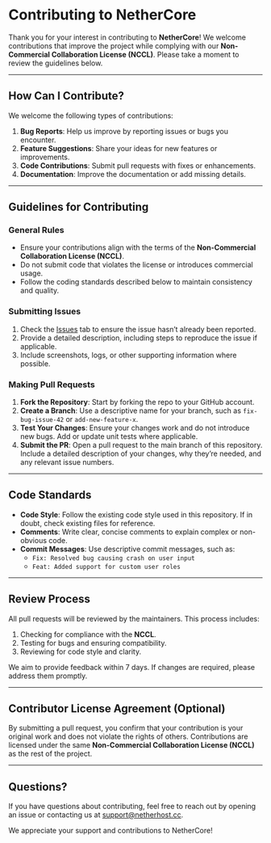 # Contributing to NetherCore

Thank you for your interest in contributing to **NetherCore**! We welcome contributions that improve the project while complying with our **Non-Commercial Collaboration License (NCCL)**. Please take a moment to review the guidelines below.

---

## How Can I Contribute?

We welcome the following types of contributions:
1. **Bug Reports**: Help us improve by reporting issues or bugs you encounter.
2. **Feature Suggestions**: Share your ideas for new features or improvements.
3. **Code Contributions**: Submit pull requests with fixes or enhancements.
4. **Documentation**: Improve the documentation or add missing details.

---

## Guidelines for Contributing

### General Rules
- Ensure your contributions align with the terms of the **Non-Commercial Collaboration License (NCCL)**.
- Do not submit code that violates the license or introduces commercial usage.
- Follow the coding standards described below to maintain consistency and quality.

### Submitting Issues
1. Check the [Issues](https://github.com/maybeizen/nethercore/issues) tab to ensure the issue hasn’t already been reported.
2. Provide a detailed description, including steps to reproduce the issue if applicable.
3. Include screenshots, logs, or other supporting information where possible.

### Making Pull Requests
1. **Fork the Repository**: Start by forking the repo to your GitHub account.
2. **Create a Branch**: Use a descriptive name for your branch, such as `fix-bug-issue-42` or `add-new-feature-x`.
3. **Test Your Changes**: Ensure your changes work and do not introduce new bugs. Add or update unit tests where applicable.
4. **Submit the PR**: Open a pull request to the main branch of this repository. Include a detailed description of your changes, why they’re needed, and any relevant issue numbers.

---

## Code Standards
- **Code Style**: Follow the existing code style used in this repository. If in doubt, check existing files for reference.
- **Comments**: Write clear, concise comments to explain complex or non-obvious code.
- **Commit Messages**: Use descriptive commit messages, such as:
  - `Fix: Resolved bug causing crash on user input`
  - `Feat: Added support for custom user roles`

---

## Review Process
All pull requests will be reviewed by the maintainers. This process includes:
1. Checking for compliance with the **NCCL**.
2. Testing for bugs and ensuring compatibility.
3. Reviewing for code style and clarity.

We aim to provide feedback within 7 days. If changes are required, please address them promptly.

---

## Contributor License Agreement (Optional)
By submitting a pull request, you confirm that your contribution is your original work and does not violate the rights of others. Contributions are licensed under the same **Non-Commercial Collaboration License (NCCL)** as the rest of the project.

---

## Questions?
If you have questions about contributing, feel free to reach out by opening an issue or contacting us at [support@netherhost.cc](mailto:support@netherhost.cc).

We appreciate your support and contributions to NetherCore!
